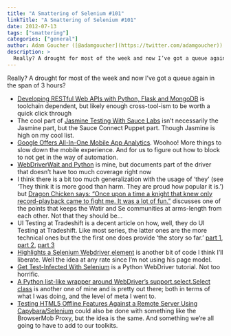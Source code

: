 ```yaml
---
title: "A Smattering of Selenium #101"
linkTitle: "A Smattering of Selenium #101"
date: 2012-07-13
tags: ["smattering"]
categories: ["general"]
author: Adam Goucher ([@adamgoucher](https://twitter.com/adamgoucher))
description: >
  Really? A drought for most of the week and now I’ve got a queue again in the span of 3 hours?
---
```



Really? A drought for most of the week and now I’ve got a queue again in the span of 3 hours?

*   [Developing RESTful Web APIs with Python, Flask and MongoDB](https://speakerdeck.com/u/nicola/p/developing-restful-web-apis-with-python-flask-and-mongodb) is toolchain dependent, but likely enough cross-tool-ism to be worth a quick click through
*   The cool part of [Jasmine Testing With Sauce Labs](http://hackers.mylookout.com/2012/07/jasmine-testing-with-saucelabs/) isn’t necessarily the Jasmine part, but the Sauce Connect Puppet part. Though Jasmine is high on my cool list.
*   [Google Offers All-In-One Mobile App Analytics](http://www.mobileapptesting.com/google-offers-all-in-one-mobile-app-analytics/2012/07/). Woohoo! More things to slow down the mobile experience. And for us to figure out how to block to not get in the way of automation.
*   [WebDriverWait and Python](http://element34.ca/blog/webdriverwait-and-python) is mine, but documents part of the driver that doesn’t have too much coverage right now
*   I think there is a bit too much generalization with the usage of ‘they’ (see ‘They think it is more good than harm. They are proud how popular it is.’) but [Dragon Chicken says: “Once upon a time a knight that knew only record-playback came to fight me. It was a lot of fun.”](http://filipin.eu/dragon-chicken-says-once-upon-a-time-a-knight-that-knew-only-record-playback-came-to-fight-me-it-was-a-lot-of-fun/) discusses one of the points that keeps the Watir and Se communities at arms-length from each other. Not that they should be…
*   UI Testing at Tradeshift is a decent article on how, well, they do UI Testing at Tradeshift. Like most series, the latter ones are the more technical ones but the the first one does provide ‘the story so far.’ [part 1](http://tradeshift.com/blog/ui-testing-at-tradeshift-pt-1/), [part 2](http://tradeshift.com/blog/ui-testing-at-tradeshift-pt-2/), [part 3](http://tradeshift.com/blog/ui-testing-at-tradeshift-pt-3/)
*   [Highlights a Selenium Webdriver element](https://gist.github.com/3086536) is another bit of code I think I’ll liberate. Well the idea at any rate since I’m not using his page model.
*   [Get Test-Infected With Selenium](http://net.tutsplus.com/tutorials/tools-and-tips/get-test-infected-with-selenium-2) is a Python WebDriver tutorial. Not too horrific.
*   [A Python list-like wrapper around WebDriver’s support.select.Select class](https://gist.github.com/3086272) is another one of mine and is pretty out there; both in terms of what I was doing, and the level of meta I went to.
*   [Testing HTML5 Offline Features Against a Remote Server Using Capybara/Selenium](http://spin.atomicobject.com/2012/07/03/testing-html5-offline-features-against-a-remote-server-using-capybaraselenium/) could also be done with something like the BrowserMob Proxy, but the idea is the same. And something we’re all going to have to add to our toolkits.